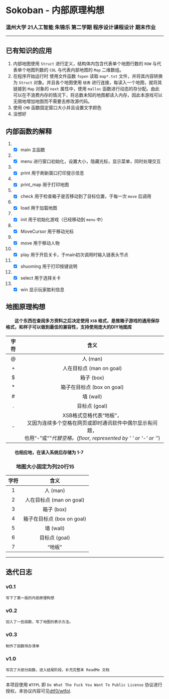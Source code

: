 # Sokoban - 内部原理构想
### 温州大学 21人工智能 朱锦乐 第二学期 程序设计课程设计 期末作业
---
## 已有知识的应用
1. 内部地图使用 `Struct` 进行定义，结构体内包含代表单个地图行数的 `ROW` 与代表单个地图列数的 `COL` 与代表内部地图的 `Map` 二维数组。
2. 在程序开始运行时 使用文件函数 `fopen` 读取 `map*.txt` 文件，并将其内容转换为 `Struct` 对象。并且各个地图使用 `链表` 进行连接，每读入一个地图，就将其链接到 `Map` 对象的 `next` 属性中，使用 `malloc` 函数进行动态的存分配。由此可以在不浪费内存的情况下，将总数未知的地图都读入内存，因此本游戏可以无限地增加地图而不需要去修改源代码。
3. 使用 `CMD` 函数固定窗口大小并且设置文字颜色
4. 没想好

## 内部函数的解释
1. - [x] main 主函数
2. - [x] menu 进行窗口初始化，设置大小，隐藏光标，显示菜单，同时处理交互
3. - [x] print 用于刷新窗口打印提示信息
4. - [x] print_map 用于打印地图
5. - [x] check 用于检查箱子是否移动到了目标位置，于每一次 `move` 后调用
6. - [x] load 用于加载地图
7. - [x] init 用于初始化游戏（已经移动到 `menu` 中）
8. - [x] MoveCursor 用于移动光标
9. - [x] move 用于移动人物
10. - [x] play 用于开启关卡，于main初次调用时输入链表头节点
11. - [x] shuoming 用于打印按键说明
12. - [x] select 用于选择关卡
13. - [x] win 显示玩家胜利信息

## 地图原理构想
#### &emsp;&emsp;这个东西在查阅多方资料之后决定使用 `XSB` 格式，是推箱子游戏的通用保存格式，和样子可以做到最佳的兼容性，支持使用庞大的DIY地图库

|字符|含义|
|:--:|:--:|
|@|人 (man)|
|+|人在目标点 (man on goal)|
|$|箱子 (box)|
|*|箱子在目标点 (box on goal)|
|#|墙 (wall)|
|.|目标点 (goal)|
|-|XSB格式空格代表“地板”，</br>又因为连续多个空格在网页或即时通讯软件中偶尔显示有问题，</br>也用“-”或“_”代替空格。(floor, represented by ' ' or '-' or '_')|

#### &emsp;&emsp;也相应地，在读入系统后存储为 1-7
### &emsp;&emsp;地图大小固定为列20行15
|字符|含义|
|:--:|:--:|
|1|人 (man)|
|2|人在目标点 (man on goal)|
|3|箱子 (box)|
|4|箱子在目标点 (box on goal)|
|5|墙 (wall)|
|6|目标点 (goal)|
|7|“地板”|

---
## 迭代日志
### v0.1

    写下了第一版的内部原理构想

### v0.2
    加入了一些函数，写了地图的表示方法。

### v0.3
    制作了函数待办清单

### v1.0
    写完了大部分函数，进入结尾阶段，补充完整本 ReadMe 文档
---
本项目使用 `WTFPL` 即 `Do What The Fuck You Want To Public License` 协议进行授权，本协议内容可见[dtf0/wtfpl](https://github.com/dtf0/wtfpl).